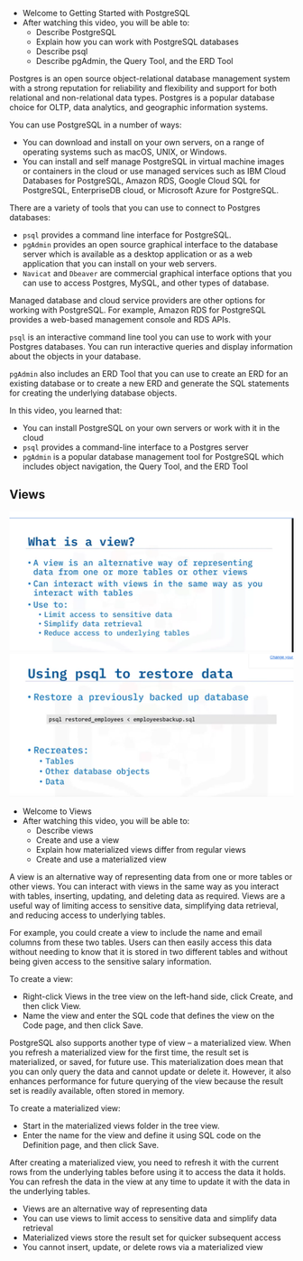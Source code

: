 - Welcome to Getting Started with PostgreSQL
- After watching this video, you will be able to:
  - Describe PostgreSQL
  - Explain how you can work with PostgreSQL databases
  - Describe psql
  - Describe pgAdmin, the Query Tool, and the ERD Tool

Postgres is an open source object-relational database management system with a strong reputation for reliability and flexibility and support for both relational and non-relational data types. Postgres is a popular database choice for OLTP, data analytics, and geographic information systems. 

You can use PostgreSQL in a number of ways:
- You can download and install on your own servers, on a range of operating systems such as macOS, UNIX, or Windows.
- You can install and self manage PostgreSQL in virtual machine images or containers in the cloud or use managed services such as IBM Cloud Databases for PostgreSQL, Amazon RDS, Google Cloud SQL for PostgreSQL, EnterpriseDB cloud, or Microsoft Azure for PostgreSQL.

There are a variety of tools that you can use to connect to Postgres databases:
- `psql` provides a command line interface for PostgreSQL.
- `pgAdmin` provides an open source graphical interface to the database server which is available as a desktop application or as a web application that you can install on your web servers.
- `Navicat` and `Dbeaver` are commercial graphical interface options that you can use to access Postgres, MySQL, and other types of database.

Managed database and cloud service providers are other options for working with PostgreSQL. For example, Amazon RDS for PostgreSQL provides a web-based management console and RDS APIs.

`psql` is an interactive command line tool you can use to work with your Postgres databases. You can run interactive queries and display information about the objects in your database.

`pgAdmin` also includes an ERD Tool that you can use to create an ERD for an existing database or to create a new ERD and generate the SQL statements for creating the underlying database objects.

In this video, you learned that:
- You can install PostgreSQL on your own servers or work with it in the cloud
- `psql` provides a command-line interface to a Postgres server
- `pgAdmin` is a popular database management tool for PostgreSQL which includes object navigation, the Query Tool, and the ERD Tool


## Views

![](snaps/posgres_views.png)
![](snaps/restore_postgres.png)
- Welcome to Views
- After watching this video, you will be able to:
  - Describe views
  - Create and use a view
  - Explain how materialized views differ from regular views
  - Create and use a materialized view

A view is an alternative way of representing data from one or more tables or other views. You can interact with views in the same way as you interact with tables, inserting, updating, and deleting data as required. Views are a useful way of limiting access to sensitive data, simplifying data retrieval, and reducing access to underlying tables. 

For example, you could create a view to include the name and email columns from these two tables. Users can then easily access this data without needing to know that it is stored in two different tables and without being given access to the sensitive salary information.

To create a view:
- Right-click Views in the tree view on the left-hand side, click Create, and then click View.
- Name the view and enter the SQL code that defines the view on the Code page, and then click Save.

PostgreSQL also supports another type of view – a materialized view. When you refresh a materialized view for the first time, the result set is materialized, or saved, for future use. This materialization does mean that you can only query the data and cannot update or delete it. However, it also enhances performance for future querying of the view because the result set is readily available, often stored in memory.

To create a materialized view:
- Start in the materialized views folder in the tree view.
- Enter the name for the view and define it using SQL code on the Definition page, and then click Save.

After creating a materialized view, you need to refresh it with the current rows from the underlying tables before using it to access the data it holds. You can refresh the data in the view at any time to update it with the data in the underlying tables.

- Views are an alternative way of representing data
- You can use views to limit access to sensitive data and simplify data retrieval
- Materialized views store the result set for quicker subsequent access
- You cannot insert, update, or delete rows via a materialized view
